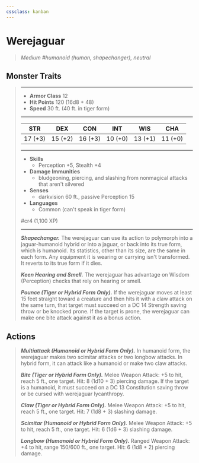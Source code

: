 ```yaml
---
cssclass: kanban
---
```


# Werejaguar
>*Medium #humanoid (human, shapechanger), neutral*
## Monster Traits
>___
>- **Armor Class** 12
>- **Hit Points** 120 (16d8 + 48)
>- **Speed** 30 ft. (40 ft. in tiger form)
>___
>|STR|DEX|CON|INT|WIS|CHA|
>|:---:|:---:|:---:|:---:|:---:|:---:|
>|17 (+3)|15 (+2)|16 (+3)|10 (+0)|13 (+1)|11 (+0)|
>___
>- **Skills**
>	 - Perception +5, Stealth +4
>- **Damage Immunities**
>	 - bludgeoning, piercing, and slashing from nonmagical attacks that aren't silvered
>- **Senses**
>	 - darkvision 60 ft., passive Perception 15
>- **Languages**
>	 - Common (can't speak in tiger form)
>
> #cr4 (1,100 XP)
>___
>***Shapechanger.*** The werejaguar can use its action to polymorph into a jaguar-humanoid hybrid or into a jaguar, or back into its true form, which is humanoid. Its statistics, other than its size, are the same in each form. Any equipment it is wearing or carrying isn't transformed. It reverts to its true form if it dies.  
>
>***Keen Hearing and Smell.*** The werejaguar has advantage on Wisdom (Perception) checks that rely on hearing or smell.  
>
>***Pounce (Tiger or Hybrid Form Only).*** If the werejaguar moves at least 15 feet straight toward a creature and then hits it with a claw attack on the same turn, that target must succeed on a DC 14 Strength saving throw or be knocked prone. If the target is prone, the werejaguar can make one bite attack against it as a bonus action.  
>
## Actions
>***Multiattack (Humanoid or Hybrid Form Only).*** In humanoid form, the werejaguar makes two scimitar attacks or two longbow attacks. In hybrid form, it can attack like a humanoid or make two claw attacks.  
>
>***Bite (Tiger or Hybrid Form Only).*** Melee Weapon Attack: +5 to hit, reach 5 ft., one target. Hit: 8 (1d10 + 3) piercing damage. If the target is a humanoid, it must succeed on a DC 13 Constitution saving throw or be cursed with werejaguar lycanthropy.  
>
>***Claw (Tiger or Hybrid Form Only).*** Melee Weapon Attack: +5 to hit, reach 5 ft., one target. Hit: 7 (1d8 + 3) slashing damage.  
>
>***Scimitar (Humanoid or Hybrid Form Only).*** Melee Weapon Attack: +5 to hit, reach 5 ft., one target. Hit: 6 (1d6 + 3) slashing damage.  
>
>***Longbow (Humanoid or Hybrid Form Only).*** Ranged Weapon Attack: +4 to hit, range 150/600 ft., one target. Hit: 6 (1d8 + 2) piercing damage.